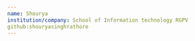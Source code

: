 ```yaml
---
name: Shourya
institution/company: School of Information technology RGPV
github:shouryasinghrathore
---
```

